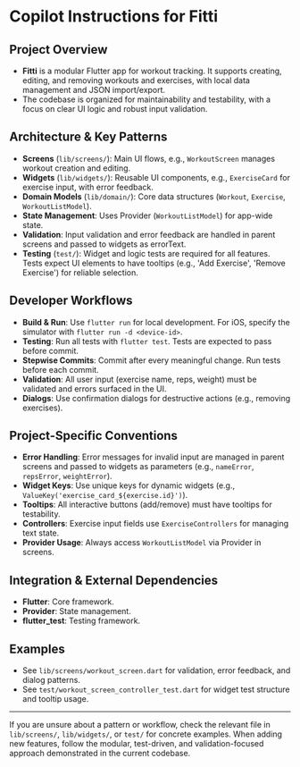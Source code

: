 # Copilot Instructions for Fitti

## Project Overview
- **Fitti** is a modular Flutter app for workout tracking. It supports creating, editing, and removing workouts and exercises, with local data management and JSON import/export.
- The codebase is organized for maintainability and testability, with a focus on clear UI logic and robust input validation.

## Architecture & Key Patterns
- **Screens** (`lib/screens/`): Main UI flows, e.g., `WorkoutScreen` manages workout creation and editing.
- **Widgets** (`lib/widgets/`): Reusable UI components, e.g., `ExerciseCard` for exercise input, with error feedback.
- **Domain Models** (`lib/domain/`): Core data structures (`Workout`, `Exercise`, `WorkoutListModel`).
- **State Management**: Uses Provider (`WorkoutListModel`) for app-wide state.
- **Validation**: Input validation and error feedback are handled in parent screens and passed to widgets as errorText.
- **Testing** (`test/`): Widget and logic tests are required for all features. Tests expect UI elements to have tooltips (e.g., 'Add Exercise', 'Remove Exercise') for reliable selection.

## Developer Workflows
- **Build & Run**: Use `flutter run` for local development. For iOS, specify the simulator with `flutter run -d <device-id>`.
- **Testing**: Run all tests with `flutter test`. Tests are expected to pass before commit.
- **Stepwise Commits**: Commit after every meaningful change. Run tests before each commit.
- **Validation**: All user input (exercise name, reps, weight) must be validated and errors surfaced in the UI.
- **Dialogs**: Use confirmation dialogs for destructive actions (e.g., removing exercises).

## Project-Specific Conventions
- **Error Handling**: Error messages for invalid input are managed in parent screens and passed to widgets as parameters (e.g., `nameError`, `repsError`, `weightError`).
- **Widget Keys**: Use unique keys for dynamic widgets (e.g., `ValueKey('exercise_card_${exercise.id}')`).
- **Tooltips**: All interactive buttons (add/remove) must have tooltips for testability.
- **Controllers**: Exercise input fields use `ExerciseControllers` for managing text state.
- **Provider Usage**: Always access `WorkoutListModel` via Provider in screens.

## Integration & External Dependencies
- **Flutter**: Core framework.
- **Provider**: State management.
- **flutter_test**: Testing framework.

## Examples
- See `lib/screens/workout_screen.dart` for validation, error feedback, and dialog patterns.
- See `test/workout_screen_controller_test.dart` for widget test structure and tooltip usage.

---

If you are unsure about a pattern or workflow, check the relevant file in `lib/screens/`, `lib/widgets/`, or `test/` for concrete examples. When adding new features, follow the modular, test-driven, and validation-focused approach demonstrated in the current codebase.
